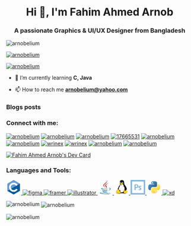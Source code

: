 <h1 align="center">Hi 👋, I'm Fahim Ahmed Arnob</h1>
<h3 align="center">A passionate Graphics & UI/UX Designer from Bangladesh</h3>

<p align="left"> <img src="https://komarev.com/ghpvc/?username=arnobelium&label=Profile%20views&color=0e75b6&style=flat" alt="arnobelium" /> </p>

<p align="left"> <a href="https://github.com/ryo-ma/github-profile-trophy"><img src="https://github-profile-trophy.vercel.app/?username=arnobelium" alt="arnobelium" /></a> </p>

<p align="left"> <a href="https://twitter.com/arnobelium" target="blank"><img src="https://img.shields.io/twitter/follow/arnobelium?logo=twitter&style=for-the-badge" alt="arnobelium" /></a> </p>

- 🌱 I’m currently learning **C, Java**

- 📫 How to reach me **arnobelium@yahoo.com**

### Blogs posts
<!-- BLOG-POST-LIST:START -->
<!-- BLOG-POST-LIST:END -->

<h3 align="left">Connect with me:</h3>
<p align="left">
<a href="https://dev.to/arnobelium" target="blank"><img align="center" src="https://raw.githubusercontent.com/rahuldkjain/github-profile-readme-generator/master/src/images/icons/Social/devto.svg" alt="arnobelium" height="30" width="40" /></a>
<a href="https://twitter.com/arnobelium" target="blank"><img align="center" src="https://raw.githubusercontent.com/rahuldkjain/github-profile-readme-generator/master/src/images/icons/Social/twitter.svg" alt="arnobelium" height="30" width="40" /></a>
<a href="https://linkedin.com/in/arnobelium" target="blank"><img align="center" src="https://raw.githubusercontent.com/rahuldkjain/github-profile-readme-generator/master/src/images/icons/Social/linked-in-alt.svg" alt="arnobelium" height="30" width="40" /></a>
<a href="https://stackoverflow.com/users/17665531" target="blank"><img align="center" src="https://raw.githubusercontent.com/rahuldkjain/github-profile-readme-generator/master/src/images/icons/Social/stack-overflow.svg" alt="17665531" height="30" width="40" /></a>
<a href="https://fb.com/arnobelium" target="blank"><img align="center" src="https://raw.githubusercontent.com/rahuldkjain/github-profile-readme-generator/master/src/images/icons/Social/facebook.svg" alt="arnobelium" height="30" width="40" /></a>
<a href="https://instagram.com/arnobelium" target="blank"><img align="center" src="https://raw.githubusercontent.com/rahuldkjain/github-profile-readme-generator/master/src/images/icons/Social/instagram.svg" alt="arnobelium" height="30" width="40" /></a>
<a href="https://dribbble.com/wrinex" target="blank"><img align="center" src="https://raw.githubusercontent.com/rahuldkjain/github-profile-readme-generator/master/src/images/icons/Social/dribbble.svg" alt="wrinex" height="30" width="40" /></a>
<a href="https://www.behance.net/wrinex" target="blank"><img align="center" src="https://raw.githubusercontent.com/rahuldkjain/github-profile-readme-generator/master/src/images/icons/Social/behance.svg" alt="wrinex" height="30" width="40" /></a>
<a href="https://www.hackerrank.com/arnobelium" target="blank"><img align="center" src="https://raw.githubusercontent.com/rahuldkjain/github-profile-readme-generator/master/src/images/icons/Social/hackerrank.svg" alt="arnobelium" height="30" width="40" /></a>
<a href="https://www.leetcode.com/arnobelium" target="blank"><img align="center" src="https://raw.githubusercontent.com/rahuldkjain/github-profile-readme-generator/master/src/images/icons/Social/leet-code.svg" alt="arnobelium" height="30" width="40" /></a>
</p>

<a href="https://app.daily.dev/arnobelium"><img src="https://api.daily.dev/devcards/105f34ba65c24f0993a99920e84a9161.png?r=imo" width="400" alt="Fahim Ahmed Arnob's Dev Card"/></a>

<h3 align="left">Languages and Tools:</h3>
<p align="left"> <a href="https://www.cprogramming.com/" target="_blank" rel="noreferrer"> <img src="https://raw.githubusercontent.com/devicons/devicon/master/icons/c/c-original.svg" alt="c" width="40" height="40"/> </a> <a href="https://www.figma.com/" target="_blank" rel="noreferrer"> <img src="https://www.vectorlogo.zone/logos/figma/figma-icon.svg" alt="figma" width="40" height="40"/> </a> <a href="https://www.framer.com/" target="_blank" rel="noreferrer"> <img src="https://www.vectorlogo.zone/logos/framer/framer-icon.svg" alt="framer" width="40" height="40"/> </a> <a href="https://www.adobe.com/in/products/illustrator.html" target="_blank" rel="noreferrer"> <img src="https://www.vectorlogo.zone/logos/adobe_illustrator/adobe_illustrator-icon.svg" alt="illustrator" width="40" height="40"/> </a> <a href="https://www.java.com" target="_blank" rel="noreferrer"> <img src="https://raw.githubusercontent.com/devicons/devicon/master/icons/java/java-original.svg" alt="java" width="40" height="40"/> </a> <a href="https://www.linux.org/" target="_blank" rel="noreferrer"> <img src="https://raw.githubusercontent.com/devicons/devicon/master/icons/linux/linux-original.svg" alt="linux" width="40" height="40"/> </a> <a href="https://www.photoshop.com/en" target="_blank" rel="noreferrer"> <img src="https://raw.githubusercontent.com/devicons/devicon/master/icons/photoshop/photoshop-line.svg" alt="photoshop" width="40" height="40"/> </a> <a href="https://www.python.org" target="_blank" rel="noreferrer"> <img src="https://raw.githubusercontent.com/devicons/devicon/master/icons/python/python-original.svg" alt="python" width="40" height="40"/> </a> <a href="https://www.adobe.com/products/xd.html" target="_blank" rel="noreferrer"> <img src="https://cdn.worldvectorlogo.com/logos/adobe-xd.svg" alt="xd" width="40" height="40"/> </a> </p>

<p><img align="left" src="https://github-readme-stats.vercel.app/api/top-langs?username=arnobelium&show_icons=true&locale=en&layout=compact" alt="arnobelium" /></p>

<p>&nbsp;<img align="center" src="https://github-readme-stats.vercel.app/api?username=arnobelium&show_icons=true&locale=en" alt="arnobelium" /></p>

<p><img align="center" src="https://github-readme-streak-stats.herokuapp.com/?user=arnobelium&" alt="arnobelium" /></p>
